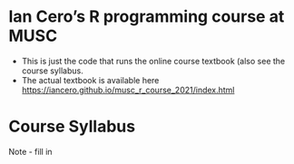 
# Ian Cero’s R programming course at MUSC

-   This is just the code that runs the online course textbook (also see
    the course syllabus.
-   The actual textbook is available here
    <https://iancero.github.io/musc_r_course_2021/index.html>

# Course Syllabus

Note - fill in
